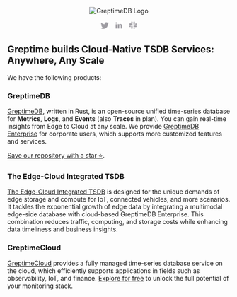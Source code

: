 <p align="center">
  <picture>
    <source media="(prefers-color-scheme: light)" srcset="/img/logo/text-padding-tined.svg">
    <source media="(prefers-color-scheme: dark)" srcset="/img/logo/text-padding-tined-dark.svg">
    <img alt="GreptimeDB Logo" src="/img/logo/logo-text-padding.svg" width="400px">
  </picture>
</p>

<p align="center">
    <a href="https://twitter.com/greptime"><img height="20px" src="/img/social/twitter.svg" alt="Twitter"></a>
    &nbsp;
    <a href="https://www.linkedin.com/company/greptime/"><img height=20px src="/img/social/linkedin.svg" alt="LinkedIn"></a>
    &nbsp;
    <a href="https://www.greptime.com/slack"><img height="20px" src="/img/social/slack.svg" alt="Slack"></a>
</p>

## Greptime builds Cloud-Native TSDB Services: Anywhere, Any Scale

We have the following products:

### GreptimeDB

[GreptimeDB](https://github.com/GreptimeTeam/greptimedb), written in Rust, is an open-source unified time-series database for **Metrics**, **Logs**, and **Events** (also **Traces** in plan). You can gain real-time insights from Edge to Cloud at any scale. We provide [GreptimeDB Enterprise](https://www.greptime.com/product/enterprise) for corporate users, which supports more customized features and services. 

[Save our repository with a star ⭐️](https://docs.github.com/en/get-started/exploring-projects-on-github/saving-repositories-with-stars).

### The Edge-Cloud Integrated TSDB

[The Edge-Cloud Integrated TSDB](https://www.greptime.com/product/carcloud) is designed for the unique demands of edge storage and compute for IoT, connected vehicles, and more scenarios. It tackles the exponential growth of edge data by integrating a multimodal edge-side database with cloud-based GreptimeDB Enterprise. This combination reduces traffic, computing, and storage costs while enhancing data timeliness and business insights.

### GreptimeCloud

[GreptimeCloud](https://greptime.com/product/cloud) provides a fully managed time-series database service on the cloud, which efficiently supports applications in fields such as observability, IoT, and finance. [Explore for free](https://console.greptime.cloud/) to unlock the full potential of your monitoring stack.
